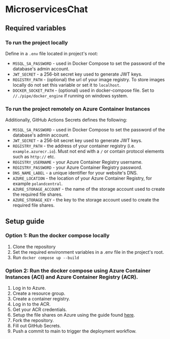 # MicroservicesChat

## Required variables
### To run the project locally
Define in a `.env` file located in project's root:
* `MSSQL_SA_PASSWORD` - used in Docker Compose to set the password of the database's admin account.
* `JWT_SECRET` - a 256-bit secret key used to generate JWT keys.
* `REGISTRY_PATH` - (optional) the url of your image registry. To store images locally do not set this variable or set it to `localhost`.
* `DOCKER_SOCKET_PATH` - (optional) used in docker-compose file. Set to `//./pipe/docker_engine` if running on windows system.

### To run the project remotely on Azure Container Instances
Additionally, GitHub Actions Secrets defines the following:
* `MSSQL_SA_PASSWORD` - used in Docker Compose to set the password of the database's admin account.
* `JWT_SECRET` - a 256-bit secret key used to generate JWT keys.
* `REGISTRY_PATH` - the address of your container registry (i.e. `example.azurecr.io`). Must not end with a `/` or contain protocol elements such as `http://` etc.
* `REGISTRY_USERNAME` - your Azure Container Registry username.
* `REGISTRY_PASSWORD` - your Azure Container Registry password.
* `DNS_NAME_LABEL` - a unique identifier for your website's DNS.
* `AZURE_LOCATION` - the location of your Azure Container Registry, for example `polandcentral`.
* `AZURE_STORAGE_ACCOUNT` - the name of the storage account used to create the required file shares.
* `AZURE_STORAGE_KEY` - the key to the storage account used to create the required file shares.

## Setup guide
### Option 1: Run the docker compose locally
1. Clone the repository
2. Set the required environment variables in a .env file in the project's root.
3. Run `docker compose up --build`
### Option 2: Run the docker compose using Azure Container Instances (ACI) and Azure Container Registry (ACR).
1. Log in to Azure.
2. Create a resource group.
3. Create a container registry.
4. Log in to the ACR.
5. Get your ACR credentials.
6. Setup the file shares on Azure using the guide found [here](https://learn.microsoft.com/en-us/azure/container-instances/container-instances-container-group-automatic-ssl).
6. Fork the repository.
7. Fill out GitHub Secrets.
8. Push a commit to main to trigger the deployment workflow.